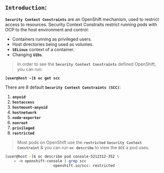 

## **`Introduction`**:

**`Security Context Constraints`** are an OpenShift mechanism, used to restrict access to resources. Security Context Constraits restrict running pods with OCP to the host environment and control:
- Containers running as privileged users.
- Host directories being used as volumes.
- **`SELinux`** context of a container.
- Changing **`UIDs`**.

> In order to see the **`Security Context Constraints`** defined OpenShift, you can run:

**`[user@host ~]$ oc get scc`**

There are 8 default **`Security Context Constraints (SCC)`**: 
1. **`anyuid`**
2. **`hostaccess`**
3. **`hostmount-anyuid`**
4. **`hostnetwork`**
5. **`node-exporter`**
6. **`nonroot`**
7. **`privileged`**
8. **`restricted`**

> Most pods on OpenShift use the **`restricted`** **`Security Context Constraint`** & you can run **`oc describe`** to view the **`SCC`** a pod uses.

```zsh
[user@host ~]$ oc describe pod console-5212312-352 \ 
	> -n openshift-console | grep scc
                      openshift.io/scc: restricted
```